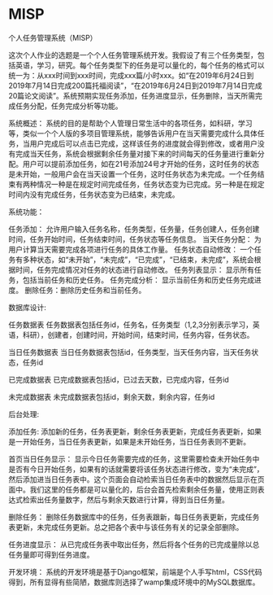 # MISP
个人任务管理系统（MISP）

这次个人作业的选题是一个个人任务管理系统开发。我假设了有三个任务类型，包括英语，学习，研究。每个任务类型下的任务是可以量化的，每个任务的格式可以统一为：从xxx时间到xxx时间，完成xxx篇/小时xxx。如“在2019年6月24日到2019年7月14日完成200篇托福阅读”，“在2019年6月24日到2019年7月14日完成20篇论文阅读”。系统预期实现任务添加，任务进度显示，任务删除，当天所需完成任务分配，任务完成分析等功能。

系统概述：
系统的目的是帮助个人管理日常生活中的各项任务，如科研，学习等，类似一个个人版的多项目管理系统，能够告诉用户在当天需要完成什么具体任务，当用户完成后可以点击已完成，这样该任务的进度就会得到修改，或者用户没有完成当天任务，系统会根据剩余任务量对接下来的时间每天的任务量进行重新分配。用户可以提前添加任务，如在21号添加24号才开始的任务，这时任务的状态是未开始，一般用户会在当天设置一个任务，这时任务状态为未完成。一个任务结束有两种情况一种是在规定时间完成任务，任务状态变为已完成。另一种是在规定时间内没有完成任务，任务状态变为已结束，未完成。

系统功能：

任务添加：
允许用户输入任务名称，任务类型，任务量，任务创建人，任务创建时间，任务开始时间，任务结束时间，任务状态等任务信息。
当天任务分配：
为用户计算当天需要完成各项进行任务的具体工作量。
任务状态自动修改：
一个任务有多种状态，如“未开始”，“未完成”，“已完成”，“已结束，未完成”，系统会根据时间，任务完成情况对任务的状态进行自动修改。
任务列表显示：
显示所有任务，包括当前任务和历史任务。
任务完成分析：
显示当前任务和历史任务完成进度。
删除任务：删除历史任务和当前任务。

数据库设计:

任务数据表
任务数据表包括任务id，任务名，任务类型（1,2,3分别表示学习，英语，科研），创建者，创建时间，开始时间，结束时间，任务内容，任务状态。

当日任务数据表
当日任务数据表包括id，任务类型，当天任务内容，当天任务状态，任务id

已完成数据表
已完成数据表包括id，已过去天数，已完成内容，任务id

未完成数据表
未完成数据表包括id，剩余天数，剩余内容，任务id


后台处理:

添加任务:
添加新的任务，任务表更新，剩余任务表更新，完成任务表更新，如果是一开始任务，当日任务表更新，如果是未开始任务，当日任务表则不更新。

首页当日任务显示：
显示今日任务需要完成的任务，这里需要检查未开始任务中是否有今日开始任务，如果有的话就需要将该任务状态进行修改，变为“未完成”，然后添加进当日任务表中。这个页面会自动检索当日任务表中的数据然后显示在页面中。我们这里的任务都是可以量化的，后台会首先检索剩余任务量，使用正则表达式检索出任务量数字，然后与剩余天数进行计算，得到当日任务量。

删除任务：
删除任务数据库中的任务，任务表跟新，每日任务表更新，完成任务表更新，未完成任务更新。总之把各个表中与该任务有关的记录全部删除。

任务进度显示：
从已完成任务表中取出任务，然后将各个任务的已完成量除以总任务量即可得到任务进度。


开发环境：
系统的开发环境是基于Django框架，前端是个人手写html，CSS代码得到，所有显得有些简陋，数据库则选择了wamp集成环境中的MySQL数据库。

